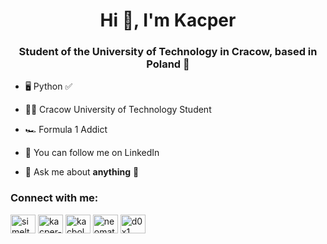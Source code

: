 
<h1 align="center">Hi 👋, I'm Kacper</h1>
<h3 align="center">Student of the University of Technology in Cracow, based in Poland 📍</h3>

- 🖥 Python ✅ 

- 👨‍🎓 Cracow University of Technology Student

- 🏎️ Formula 1 Addict

- 🙈 You can follow me on LinkedIn 

- 💬 Ask me about **anything** 🙂


<h3 align="left">Connect with me:</h3>
<p align="left">
<a href="https://twitter.com/simeltan" target="blank"><img align="center" src="https://raw.githubusercontent.com/rahuldkjain/github-profile-readme-generator/master/src/images/icons/Social/twitter.svg" alt="simeltan" height="30" width="40" /></a>
<a href="https://linkedin.com/in/kacper-bołdak" target="blank"><img align="center" src="https://raw.githubusercontent.com/rahuldkjain/github-profile-readme-generator/master/src/images/icons/Social/linked-in-alt.svg" alt="kacper-bołdak" height="30" width="40" /></a>
<a href="https://instagram.com/kacbol" target="blank"><img align="center" src="https://raw.githubusercontent.com/rahuldkjain/github-profile-readme-generator/master/src/images/icons/Social/instagram.svg" alt="kacbol" height="30" width="40" /></a>
<a href="https://www.youtube.com/c/neomat" target="blank"><img align="center" src="https://raw.githubusercontent.com/rahuldkjain/github-profile-readme-generator/master/src/images/icons/Social/youtube.svg" alt="neomat" height="30" width="40" /></a>
<a href="https://discord.gg/d0x1__" target="blank"><img align="center" src="https://raw.githubusercontent.com/rahuldkjain/github-profile-readme-generator/master/src/images/icons/Social/discord.svg" alt="d0x1__" height="30" width="40" /></a>
</p>


